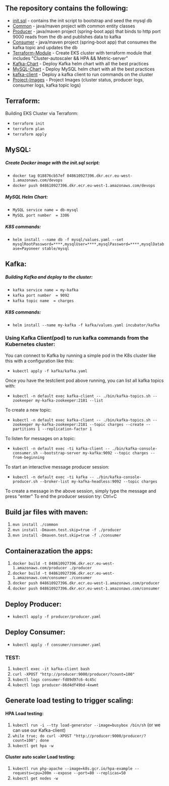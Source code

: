 ## The repository contains the following:

- [init.sql](#init.sql) - contains the init script to bootstrap and seed the mysql db
- [Common](#common) - java/maven project with common entity classes
- [Producer](#producer) - java/maven project (spring-boot app) that binds to http port 9000 reads from the db and publishes data to kafka
- [Consumer](#Consumer) - java/maven project (spring-boot app) that consumes the kafka topic and updates the db
- [Terraform-Module](#Terraform-Module)    - Create EKS cluster with terraform module that includes "Cluster-autoscaler && HPA && Metric-server"
- [Kafka-Chart](#Kafka-Chart)         - Deploy Kafka helm chart with all the best practices
- [MySQL-Chart](#MySQL-Chart)         - Deploy MySQL helm chart with all the best practices
- [kafka-client](#kafka-client)        - Deploy a kafka client to run commands on the cluster
- [Project-Images](#Project-Images)        - Project Images (cluster status, producer logs, consumer logs, kafka topic logs)



## Terraform:

Building EKS Cluster via Terraform:

- `terraform init`
- `terraform plan`
- `terraform apply`

## MySQL:

##### Create Docker image with the init.sql script:

- `docker tag 018876cb57ef 048610927396.dkr.ecr.eu-west-1.amazonaws.com/devops`
- `docker push 048610927396.dkr.ecr.eu-west-1.amazonaws.com/devops`

##### MySQL Helm Chart:

- `MySQL service name = db-mysql`
- `MySQL port number  = 3306`

##### K8S commands:

- `helm install --name db -f mysql/values.yaml --set mysqlRootPassword=****,mysqlUser=****,mysqlPassword=****,mysqlDatabase=Payoneer stable/mysql`

## Kafka:

##### Building Kafka and deploy to the cluster:

- `kafka service name = my-kafka`
- `kafka port number  = 9092`
- `kafka topic name  = charges`

##### K8S commands:

- `helm install --name my-kafka -f kafka/values.yaml incubator/kafka`

### Using Kafka Client(pod) to run kafka commands from the Kubernetes cluster:

You can connect to Kafka by running a simple pod in the K8s cluster like this with a configuration like this:

- `kubectl apply -f kafka/kafka.yaml`

Once you have the testclient pod above running, you can list all kafka
topics with:

- `kubectl -n default exec kafka-client -- ./bin/kafka-topics.sh --zookeeper my-kafka-zookeeper:2181 --list`

To create a new topic:

- `kubectl -n default exec kafka-client -- ./bin/kafka-topics.sh --zookeeper my-kafka-zookeeper:2181 --topic charges --create --partitions 1 --replication-factor 1`

To listen for messages on a topic:

- `kubectl -n default exec -ti kafka-client -- ./bin/kafka-console-consumer.sh --bootstrap-server my-kafka:9092 --topic charges --from-beginning`

To start an interactive message producer session:

- `kubectl -n default exec -ti kafka -- ./bin/kafka-console-producer.sh --broker-list my-kafka-headless:9092 --topic charges`

To create a message in the above session, simply type the message and press "enter"
To end the producer session try: Ctrl+C

## Build jar files with maven:

1. `mvn install ./common`
2. `mvn install -Dmaven.test.skip=true -f ./producer`
3. `mvn install -Dmaven.test.skip=true -f ./consumer`

## Containerazation the apps:

1. `docker build -t 048610927396.dkr.ecr.eu-west-1.amazonaws.com/producer ./producer`
2. `docker build -t 048610927396.dkr.ecr.eu-west-1.amazonaws.com/consumer ./consumer`
3. `docker push 048610927396.dkr.ecr.eu-west-1.amazonaws.com/producer`
4. `docker push 048610927396.dkr.ecr.eu-west-1.amazonaws.com/consumer`

## Deploy Producer:
- `kubectl apply -f producer/producer.yaml`


## Deploy Consumer:
- `kubectl apply -f consumer/consumer.yaml`


### TEST:

1. `kubectl exec -it kafka-client bash`
2. `curl -XPOST "http://producer:9000/producer/?count=100"`
3. `kubectl logs consumer-fd89d97c6-4c45c`
4. `kubectl logs producer-86d4df49bd-4xwmt`


## Generate load testing to trigger scaling:

#### HPA Load testing:

1. `kubectl run -i --tty load-generator --image=busybox /bin/sh` (or we can use our Kafka-client)
2. `while true; do curl -XPOST "http://producer:9000/producer/?count=100"; done`
3. `kubectl get hpa -w`

#### Cluster auto scaler Load testing:

1. `kubectl run php-apache --image=k8s.gcr.io/hpa-example --requests=cpu=200m --expose --port=80 --replicas=50`
2. `kubectl get nodes -w`
